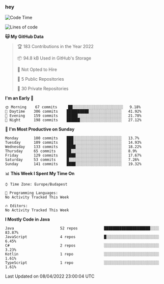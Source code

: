 ### hey

<!--START_SECTION:waka-->
![Code Time](http://img.shields.io/badge/Code%20Time-653%20hrs%207%20mins-blue)

![Lines of code](https://img.shields.io/badge/From%20Hello%20World%20I%27ve%20Written-484%20Thousand%20lines%20of%20code-blue)

**🐱 My GitHub Data** 

> 🏆 183 Contributions in the Year 2022
 > 
> 📦 94.8 kB Used in GitHub's Storage 
 > 
> 🚫 Not Opted to Hire
 > 
> 📜 5 Public Repositories 
 > 
> 🔑 30 Private Repositories  
 > 
**I'm an Early 🐤** 

```text
🌞 Morning    67 commits     ██░░░░░░░░░░░░░░░░░░░░░░░   9.18% 
🌆 Daytime    306 commits    ██████████░░░░░░░░░░░░░░░   41.92% 
🌃 Evening    159 commits    █████░░░░░░░░░░░░░░░░░░░░   21.78% 
🌙 Night      198 commits    ██████░░░░░░░░░░░░░░░░░░░   27.12%

```
📅 **I'm Most Productive on Sunday** 

```text
Monday       100 commits    ███░░░░░░░░░░░░░░░░░░░░░░   13.7% 
Tuesday      109 commits    ███░░░░░░░░░░░░░░░░░░░░░░   14.93% 
Wednesday    133 commits    ████░░░░░░░░░░░░░░░░░░░░░   18.22% 
Thursday     65 commits     ██░░░░░░░░░░░░░░░░░░░░░░░   8.9% 
Friday       129 commits    ████░░░░░░░░░░░░░░░░░░░░░   17.67% 
Saturday     53 commits     █░░░░░░░░░░░░░░░░░░░░░░░░   7.26% 
Sunday       141 commits    ████░░░░░░░░░░░░░░░░░░░░░   19.32%

```


📊 **This Week I Spent My Time On** 

```text
⌚︎ Time Zone: Europe/Budapest

💬 Programming Languages: 
No Activity Tracked This Week

🔥 Editors: 
No Activity Tracked This Week

```

**I Mostly Code in Java** 

```text
Java                     52 repos            █████████████████████░░░░   83.87% 
JavaScript               4 repos             █░░░░░░░░░░░░░░░░░░░░░░░░   6.45% 
C#                       2 repos             ░░░░░░░░░░░░░░░░░░░░░░░░░   3.23% 
Kotlin                   1 repo              ░░░░░░░░░░░░░░░░░░░░░░░░░   1.61% 
TypeScript               1 repo              ░░░░░░░░░░░░░░░░░░░░░░░░░   1.61%

```



 Last Updated on 08/04/2022 23:00:04 UTC
<!--END_SECTION:waka-->

